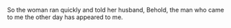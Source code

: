 So the woman ran quickly and told her husband, Behold, the man who came to me the other day has appeared to me.

